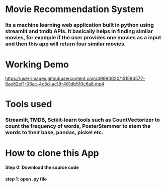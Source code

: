 # Movie Recommendation System
### Its a machine learning web application built in python using streamlit and tmdb APIs. It basically helps in finding similar movies, for example if the user provides one movies as a input and then this app will return four similar movies.
# Working Demo


https://user-images.githubusercontent.com/49990020/151584577-6ae82ef1-06ac-4d5d-ac19-461db510c6a8.mp4


# Tools used 
### Streamlit,TMDB, Scikit-learn tools such as CountVectorizer to count the frequency of words, PosterStemmer to stem the words to their base, pandas, pickel etc.
# How to clone this App
#### Step 0: Download the source code
#### step 1: open .py file 
